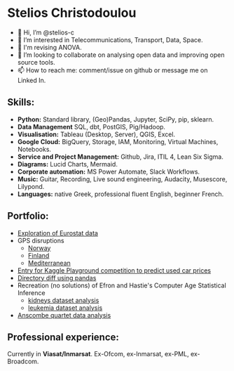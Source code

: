 # Stelios Christodoulou
- 👋 Hi, I’m @stelios-c
- 👀 I’m interested in Telecommunications, Transport, Data, Space. 
- 🌱 I'm revising ANOVA.
- 💞️ I’m looking to collaborate on analysing open data and improving open source tools.
- 📫 How to reach me: comment/issue on github or message me on Linked In.

## Skills:  
- **Python:** Standard library, (Geo)Pandas, Jupyter, SciPy, pip, sklearn.
- **Data Management** SQL, dbt, PostGIS, Pig/Hadoop.
- **Visualisation:**  Tableau (Desktop, Server), QGIS, Excel.
- **Google Cloud:** BigQuery, Storage, IAM, Monitoring, Virtual Machines, Notebooks.
- **Service and Project Management:**  Github, Jira, ITIL 4, Lean Six Sigma.  
- **Diagrams:** Lucid Charts, Mermaid.
- **Corporate automation:** MS Power Automate, Slack Workflows.
- **Music:** Guitar, Recording, Live sound engineering, Audacity, Musescore, Lilypond.
- **Languages:** native Greek, professional fluent English, beginner French.

## Portfolio:
- [Exploration of Eurostat data](https://github.com/stelios-c/eurostat_eda)
- GPS disruptions
  - [Norway](https://github.com/stelios-c/GPS_analysis/blob/main/norway.ipynb)
  - [Finland](https://github.com/stelios-c/GPS_analysis/blob/main/finland_disturbances.ipynb)
  - [Mediterranean](https://github.com/stelios-c/GPS_analysis/blob/main/GPS_interference_analysis.md)
- [Entry for Kaggle Playground competition to predict used car prices](https://github.com/stelios-c/used_cars_regression_kaggle)
- [Directory diff using pandas](https://github.com/stelios-c/utilities/blob/main/generate_data.ipynb)
- Recreation (no solutions) of Efron and Hastie's Computer Age Statistical Inference
  - [kidneys dataset analysis](https://github.com/stelios-c/stat_inf_public/blob/main/kidneys_no_solutions.ipynb)
  - [leukemia dataset analysis](https://github.com/stelios-c/stat_inf_public/blob/main/all_aml.ipynb)
- [Anscombe quartet data analysis](https://github.com/stelios-c/stat_inf_public/blob/main/anscombe/anscombe.ipynb)

## Professional experience:
 Currently in **Viasat/Inmarsat**. Ex-Ofcom, ex-Inmarsat, ex-PML, ex-Broadcom.
<!---
stelios-c/stelios-c is a ✨ special ✨ repository because its `README.md` (this file) appears on your GitHub profile.
You can click the Preview link to take a look at your changes.
--->
